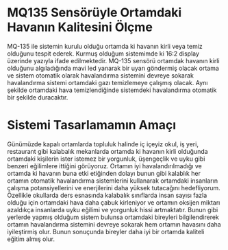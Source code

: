 # MQ135 Sensörüyle Ortamdaki Havanın Kalitesini Ölçme

MQ-135 ile sistemin kurulu olduğu ortamda ki havanın kirli veya temiz olduğunu tespit ederek. Kurmuş olduğum sistemimde ki 16:2 display üzerinde yazıyla ifade edilmektedir. 
MQ-135 sensörü ortamdak havanın kirli olduğunu algıladığında mavi led yanarak bir uyarı göndermiş olacak ortama ve sistem otomatik olarak havalandırma sistemini devreye sokarak havalandırma sistemi ortamdaki gazı temizlemeye çalışmış olacak.
 Aynı şekilde ortamdaki hava temizlendiğinde sistemdeki havalandırma otomatik bir şekilde duracaktır.
 
 # Sistemi Tasarlamamın Amaçı
 Günümüzde kapalı ortamlarda topluluk halinde iç içeyiz okul, iş yeri, restaurant gibi kalabalık mekanlarda ortamda ki havanın kirli olduğunda ortamdaki kişilerin ister istemez bir yorgunluk, üşengeçlik ve uyku gibi benzeri eğilimlere ittiğini görüyoruz. Ortamın iyi havalandırılmadığı ve ortamda ki havanın buna etki etiğinden dolayı bunun gibi kalablık her ortamın otomatik havalandırma sistemlerini kullanarak ortamdaki insanların çalışma potansiyellerini ve enerjilerini daha yüksek tutacağını hedefliyorum.
 Özellikle okullarda ders esnasında kalabalık sınıflarda insan sayısı fazla olduğu için ortamdaki hava daha çabuk kirleniyor ve ortamın oksijen miktarı azaldıkça insanlarda uyku eğilimi ve yorgunluk hissi artmaktatır. Bunun gibi yerlerde yapmış olduğum sistem bulunsa ortamdaki bireyleri bilgilendirerek ortamın havalandırma sistemini devreye sokarak hem ortamın havasını daha iyileştirmiş olur. Bunun sonuçunda bireyler daha iyi bir ortamda kaliteli eğitim almış olur.
